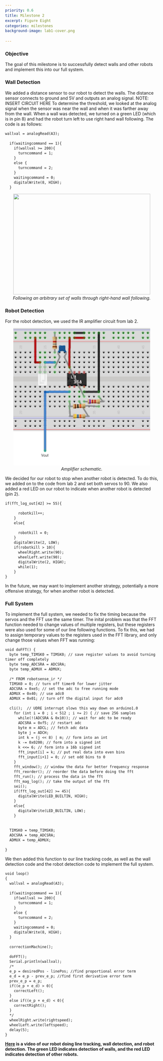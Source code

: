 ```yaml
---
priority: 0.6
title: Milestone 2
excerpt: Figure Eight
categories: milestones
background-image: lab1-cover.png

---
```

### Objective
The goal of this milestone is to successfully detect walls and other robots and implement this into our full system.

### Wall Detection
We added a distance sensor to our robot to detect the walls. The distance sensor connects to ground and 5V and outputs an analog signal. 
NOTE: INSERT CIRCUIT HERE
To determine the threshold, we looked at the analog signal when the sensor was near the wall and when it was farther away from the wall. When a wall was detected, we turned on a green LED (which is in pin 8) and had the robot turn left to use right hand wall following. The code is as follows:

```
wallval = analogRead(A3);

  if(waitingcommand == 1){
    if(wallval >= 200){
      turncommand = 1;
    }
    else {
      turncommand = 2;
    }
    waitingcommand = 0;
    digitalWrite(8, HIGH);
  }
```

<p align="center">
  <img src="/images/milestone2_wallfollow.gif" width="450px" height="330px"/><br/>
      <i>Following an arbitrary set of walls through right-hand wall following.</i>
</p>

### Robot Detection
For the robot detection, we used the IR amplifier circuit from lab 2. 

<p align="center">
  <img src="/images/lab2_irfritz.png" width="450px" height="450px"/><br/>
      <i>Amplifier schematic.</i>
</p>

We decided for our robot to stop when another robot is detected. To do this, we added on to the code from lab 2 and set both servos to 90. We also added a red LED on our robot to indicate when another robot is detected (pin 2).

```
if(fft_log_out[42] >= 55){
      
      robotkill++;
    }
    else{
      
      robotkill = 0;
    }
    digitalWrite(2, LOW);
    if(robotkill > 10){
      wheelRight.write(90);
      wheelLeft.write(90);
      digitalWrite(2, HIGH);
      while(1);
    }
}
```

In the future, we may want to implement another strategy, potentially a more offensive strategy, for when another robot is detected.

### Full System
To implement the full system, we needed to fix the timing because the servos and the FFT use the same timer. The inital problem was that the FFT function needed to change values of multiple registers, but these registers were also used for some of our line following functions. To fix this, we had to assign temporary values to the registers used in the FFT library, and only change those values when FFT was running:

```
void doFFT() {
  byte temp_TIMSK0 = TIMSK0; // save register values to avoid turning timer off completely
  byte temp_ADCSRA = ADCSRA;
  byte temp_ADMUX = ADMUX;

  /* FROM robotsense_ir */
  TIMSK0 = 0; // turn off timer0 for lower jitter
  ADCSRA = 0xe5; // set the adc to free running mode
  ADMUX = 0x40; // use adc0
  ADMUX = 0x01; // turn off the digital input for adc0

  cli();  // UDRE interrupt slows this way down on arduino1.0
    for (int i = 0 ; i < 512 ; i += 2) { // save 256 samples
      while(!(ADCSRA & 0x10)); // wait for adc to be ready
      ADCSRA = 0xf5; // restart adc
      byte m = ADCL; // fetch adc data
      byte j = ADCH;
      int k = (j << 8) | m; // form into an int
      k -= 0x0200; // form into a signed int
      k <<= 6; // form into a 16b signed int
      fft_input[i] = k; // put real data into even bins
      fft_input[i+1] = 0; // set odd bins to 0
    }
    fft_window(); // window the data for better frequency response
    fft_reorder(); // reorder the data before doing the fft
    fft_run(); // process the data in the fft
    fft_mag_log(); // take the output of the fft
    sei();
    if(fft_log_out[42] >= 45){
      digitalWrite(LED_BUILTIN, HIGH);
    }
    else{
      digitalWrite(LED_BUILTIN, LOW);
    }

    
  TIMSK0 = temp_TIMSK0;
  ADCSRA = temp_ADCSRA;
  ADMUX = temp_ADMUX;

}
```


We then added this function to our line tracking code, as well as the wall detection code and the robot detection code to implement the full system.

```
void loop() 
{
  wallval = analogRead(A3);

  if(waitingcommand == 1){
    if(wallval >= 200){
      turncommand = 1;
    }
    else {
      turncommand = 2;
    }
    waitingcommand = 0;
    digitalWrite(8, HIGH);
  }
 
  correctionMachine();
  
  doFFT();
  Serial.println(wallval);
  /*
  e_p = desiredPos - linePos; //find proportional error term
  e_d = e_p - prev_e_p; //find first derivative error term
  prev_e_p = e_p;
  if((e_p + e_d) > 0){
    correctLeft();
  }
  else if((e_p + e_d) < 0){
    correctRight();
  }
  */
  wheelRight.write(rightspeed);
  wheelLeft.write(leftspeed);
  delay(5);
}

```

**[Here](https://www.youtube.com/watch?v=D0Eh-KCXFTk) is a video of our robot doing line tracking, wall detection, and robot detection. The green LED indicates detection of walls, and the red LED indicates detection of other robots.**

